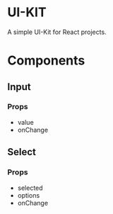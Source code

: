 # UI-KIT

A simple UI-Kit for React projects.

# Components

## Input

### Props
- value
- onChange

## Select

### Props
- selected
- options
- onChange